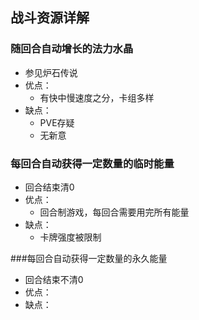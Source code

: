 ## 战斗资源详解

### 随回合自动增长的法力水晶

- 参见炉石传说
- 优点：
  - 有快中慢速度之分，卡组多样
- 缺点：
  - PVE存疑
  - 无新意

### 每回合自动获得一定数量的临时能量

- 回合结束清0
- 优点：
  - 回合制游戏，每回合需要用完所有能量
- 缺点：
  - 卡牌强度被限制

###每回合自动获得一定数量的永久能量

- 回合结束不清0 
- 优点：
- 缺点：